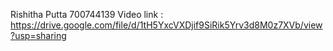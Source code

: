 Rishitha Putta 
700744139 
Video link : https://drive.google.com/file/d/1tH5YxcVXDjif9SiRik5Yrv3d8M0z7XVb/view?usp=sharing 
